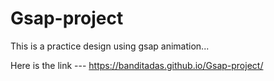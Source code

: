 # Gsap-project

This is a practice design using gsap animation...

Here is the link --- https://banditadas.github.io/Gsap-project/
